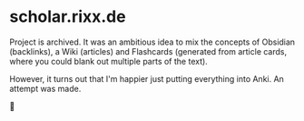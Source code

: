scholar.rixx.de
===============

Project is archived. It was an ambitious idea to mix the concepts of Obsidian (backlinks), a Wiki (articles) and
Flashcards (generated from article cards, where you could blank out multiple parts of the text).

However, it turns out that I'm happier just putting everything into Anki. An attempt was made.

👀
